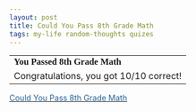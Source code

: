```yaml
---
layout: post
title: Could You Pass 8th Grade Math 
tags: my-life random-thoughts quizes
---
```

<table>
  <tr>
	<td>
	  <font face="Georgia, Times New Roman, Times, serif"><strong>You
	  Passed 8th Grade Math</strong></font>
	</td>
  </tr>
  <tr>
	<td>
	  <font size="+0">Congratulations, you got 10/10 correct!</font>
	</td>
  </tr>
</table>
<div>
  <a href="http://www.blogthings.com/couldyoupasseighthgrademathquiz/">
  <font color="#246398">Could You Pass 8th Grade Math</font></a>
</div>

